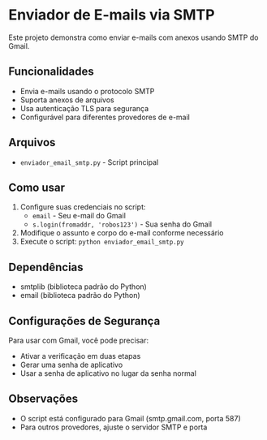 # Enviador de E-mails via SMTP

Este projeto demonstra como enviar e-mails com anexos usando SMTP do Gmail.

## Funcionalidades

- Envia e-mails usando o protocolo SMTP
- Suporta anexos de arquivos
- Usa autenticação TLS para segurança
- Configurável para diferentes provedores de e-mail

## Arquivos

- `enviador_email_smtp.py` - Script principal

## Como usar

1. Configure suas credenciais no script:
   - `email` - Seu e-mail do Gmail
   - `s.login(fromaddr, 'robos123')` - Sua senha do Gmail
2. Modifique o assunto e corpo do e-mail conforme necessário
3. Execute o script: `python enviador_email_smtp.py`

## Dependências

- smtplib (biblioteca padrão do Python)
- email (biblioteca padrão do Python)

## Configurações de Segurança

Para usar com Gmail, você pode precisar:
- Ativar a verificação em duas etapas
- Gerar uma senha de aplicativo
- Usar a senha de aplicativo no lugar da senha normal

## Observações

- O script está configurado para Gmail (smtp.gmail.com, porta 587)
- Para outros provedores, ajuste o servidor SMTP e porta 